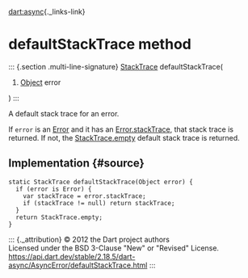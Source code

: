 [dart:async](../../dart-async/dart-async-library){._links-link}

defaultStackTrace method
========================

::: {.section .multi-line-signature}
[StackTrace](../../dart-core/stacktrace-class) defaultStackTrace(

1.  [Object](../../dart-core/object-class) error

)
:::

A default stack trace for an error.

If `error` is an [Error](../../dart-core/error-class) and it has an
[Error.stackTrace](../../dart-core/error/stacktrace), that stack trace
is returned. If not, the
[StackTrace.empty](../../dart-core/stacktrace/empty-constant) default
stack trace is returned.

Implementation {#source}
--------------

``` {.language-dart data-language="dart"}
static StackTrace defaultStackTrace(Object error) {
  if (error is Error) {
    var stackTrace = error.stackTrace;
    if (stackTrace != null) return stackTrace;
  }
  return StackTrace.empty;
}
```

::: {._attribution}
© 2012 the Dart project authors\
Licensed under the BSD 3-Clause \"New\" or \"Revised\" License.\
<https://api.dart.dev/stable/2.18.5/dart-async/AsyncError/defaultStackTrace.html>
:::
